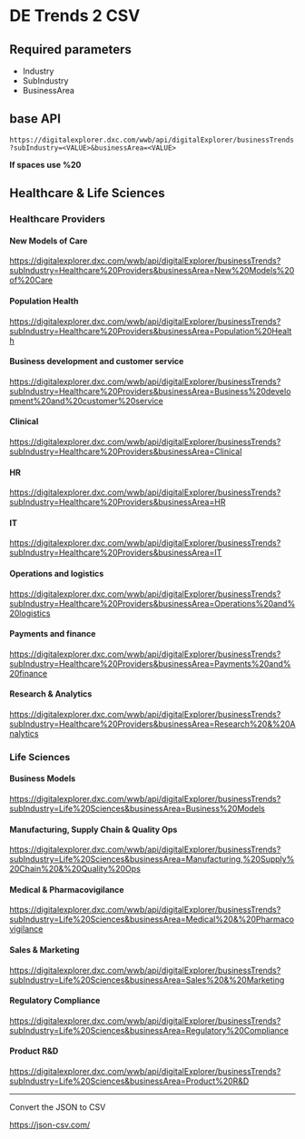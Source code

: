 # DE Trends 2 CSV

## Required parameters


- Industry
- SubIndustry
- BusinessArea

## base API

`https://digitalexplorer.dxc.com/wwb/api/digitalExplorer/businessTrends?subIndustry=<VALUE>&businessArea=<VALUE>`

**If spaces use %20**

## Healthcare & Life Sciences
### Healthcare Providers

#### New Models of Care
https://digitalexplorer.dxc.com/wwb/api/digitalExplorer/businessTrends?subIndustry=Healthcare%20Providers&businessArea=New%20Models%20of%20Care

#### Population Health
https://digitalexplorer.dxc.com/wwb/api/digitalExplorer/businessTrends?subIndustry=Healthcare%20Providers&businessArea=Population%20Health

#### Business development and customer service
https://digitalexplorer.dxc.com/wwb/api/digitalExplorer/businessTrends?subIndustry=Healthcare%20Providers&businessArea=Business%20development%20and%20customer%20service

#### Clinical
https://digitalexplorer.dxc.com/wwb/api/digitalExplorer/businessTrends?subIndustry=Healthcare%20Providers&businessArea=Clinical

#### HR
https://digitalexplorer.dxc.com/wwb/api/digitalExplorer/businessTrends?subIndustry=Healthcare%20Providers&businessArea=HR

#### IT
https://digitalexplorer.dxc.com/wwb/api/digitalExplorer/businessTrends?subIndustry=Healthcare%20Providers&businessArea=IT

#### Operations and logistics
https://digitalexplorer.dxc.com/wwb/api/digitalExplorer/businessTrends?subIndustry=Healthcare%20Providers&businessArea=Operations%20and%20logistics

#### Payments and finance
https://digitalexplorer.dxc.com/wwb/api/digitalExplorer/businessTrends?subIndustry=Healthcare%20Providers&businessArea=Payments%20and%20finance

#### Research & Analytics
https://digitalexplorer.dxc.com/wwb/api/digitalExplorer/businessTrends?subIndustry=Healthcare%20Providers&businessArea=Research%20&%20Analytics




### Life Sciences
#### Business Models
https://digitalexplorer.dxc.com/wwb/api/digitalExplorer/businessTrends?subIndustry=Life%20Sciences&businessArea=Business%20Models

#### Manufacturing, Supply Chain & Quality Ops
https://digitalexplorer.dxc.com/wwb/api/digitalExplorer/businessTrends?subIndustry=Life%20Sciences&businessArea=Manufacturing,%20Supply%20Chain%20&%20Quality%20Ops

#### Medical & Pharmacovigilance
https://digitalexplorer.dxc.com/wwb/api/digitalExplorer/businessTrends?subIndustry=Life%20Sciences&businessArea=Medical%20&%20Pharmacovigilance

#### Sales & Marketing
https://digitalexplorer.dxc.com/wwb/api/digitalExplorer/businessTrends?subIndustry=Life%20Sciences&businessArea=Sales%20&%20Marketing

#### Regulatory Compliance
https://digitalexplorer.dxc.com/wwb/api/digitalExplorer/businessTrends?subIndustry=Life%20Sciences&businessArea=Regulatory%20Compliance

#### Product R&D
https://digitalexplorer.dxc.com/wwb/api/digitalExplorer/businessTrends?subIndustry=Life%20Sciences&businessArea=Product%20R&D



---
Convert the JSON to CSV


https://json-csv.com/
